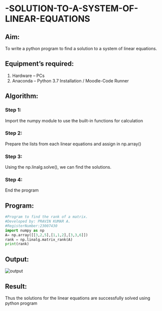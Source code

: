 # -SOLUTION-TO-A-SYSTEM-OF-LINEAR-EQUATIONS
## Aim:
To write a python program to find a solution to a system of linear equations.
## Equipment’s required:
1. 	Hardware – PCs
2. 	Anaconda – Python 3.7 Installation / Moodle-Code Runner
## Algorithm:
### Step 1: 
Import the numpy module to use the built-in functions for calculation
### Step 2: 
Prepare the lists from each linear equations and assign in np.array()
### Step 3: 
Using the np.linalg.solve(), we can find the solutions.
### Step 4: 
End the program
## Program:
```python
#Program to find the rank of a matrix.
#Developed by: PRAVIN KUMAR A.
#RegisterNumber:23007430
import numpy as np
A= np.array([[3,2,5],[1,1,2],[3,3,6]])
rank = np.linalg.matrix_rank(A)
print(rank)
```

## Output:
![output](https://github.com/RAVENPRAVIN/-SOLUTION-TO-A-SYSTEM-OF-LINEAR-EQUATIONS/assets/146820534/cd88fc40-15ba-45bc-9a28-847122100ef5)

## Result: 
Thus the solutions for the linear equations are successfully solved using python program


